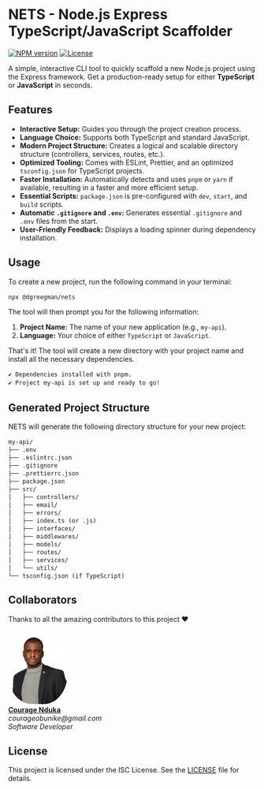 # NETS - Node.js Express TypeScript/JavaScript Scaffolder

[![NPM version](https://img.shields.io/npm/v/@dgreegman/nets.svg)](https://www.npmjs.com/package/@dgreegman/nets)
[![License](https://img.shields.io/npm/l/@dgreegman/nets.svg)](https://github.com/DGreegman/nets/blob/main/LICENSE)

A simple, interactive CLI tool to quickly scaffold a new Node.js project using the Express framework. Get a production-ready setup for either **TypeScript** or **JavaScript** in seconds.

## Features

- **Interactive Setup:** Guides you through the project creation process.
- **Language Choice:** Supports both TypeScript and standard JavaScript.
- **Modern Project Structure:** Creates a logical and scalable directory structure (controllers, services, routes, etc.).
- **Optimized Tooling:** Comes with ESLint, Prettier, and an optimized `tsconfig.json` for TypeScript projects.
- **Faster Installation:** Automatically detects and uses `pnpm` or `yarn` if available, resulting in a faster and more efficient setup.
- **Essential Scripts:** `package.json` is pre-configured with `dev`, `start`, and `build` scripts.
- **Automatic `.gitignore` and `.env`:** Generates essential `.gitignore` and `.env` files from the start.
- **User-Friendly Feedback:** Displays a loading spinner during dependency installation.

## Usage

To create a new project, run the following command in your terminal:

```bash
npx @dgreegman/nets
```

The tool will then prompt you for the following information:

1.  **Project Name:** The name of your new application (e.g., `my-api`).
2.  **Language:** Your choice of either `TypeScript` or `JavaScript`.

That's it! The tool will create a new directory with your project name and install all the necessary dependencies.

```bash
✔ Dependencies installed with pnpm.
✔ Project my-api is set up and ready to go!
```

## Generated Project Structure

NETS will generate the following directory structure for your new project:

```
my-api/
├── .env
├── .eslintrc.json
├── .gitignore
├── .prettierrc.json
├── package.json
├── src/
│   ├── controllers/
│   ├── email/
│   ├── errors/
│   ├── index.ts (or .js)
│   ├── interfaces/
│   ├── middlewares/
│   ├── models/
│   ├── routes/
│   ├── services/
│   └── utils/
└── tsconfig.json (if TypeScript)
```

## Collaborators

Thanks to all the amazing contributors to this project ❤️

<p>
  <a href="https://github.com/Couragenwanduka">
    <img src="./assets/collaboratorCourage.png" width="120" style="border-radius:40%;" alt="Courage Nduka"/>
    <br />
    <b>Courage Nduka</b>
  </a>
  <br />
  <i>courageobunike@gmail.com</i>
  <br />
  <i>Software Developer</i>
</p>


## License

This project is licensed under the ISC License. See the [LICENSE](LICENSE) file for details.